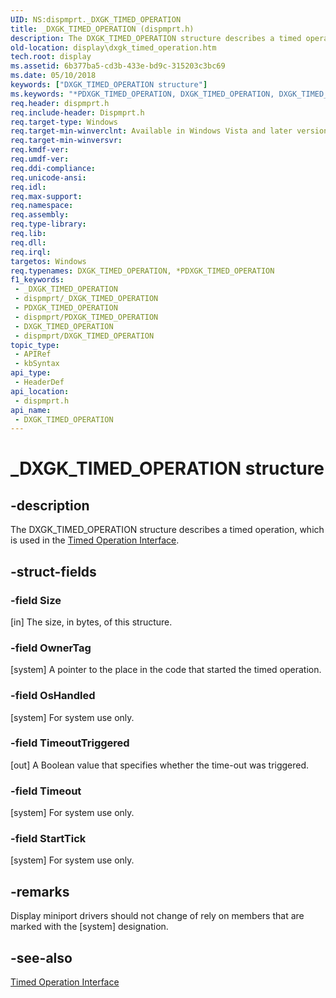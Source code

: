 ```yaml
---
UID: NS:dispmprt._DXGK_TIMED_OPERATION
title: _DXGK_TIMED_OPERATION (dispmprt.h)
description: The DXGK_TIMED_OPERATION structure describes a timed operation, which is used in the Timed Operation Interface.
old-location: display\dxgk_timed_operation.htm
tech.root: display
ms.assetid: 6b377ba5-cd3b-433e-bd9c-315203c3bc69
ms.date: 05/10/2018
keywords: ["DXGK_TIMED_OPERATION structure"]
ms.keywords: "*PDXGK_TIMED_OPERATION, DXGK_TIMED_OPERATION, DXGK_TIMED_OPERATION structure [Display Devices], DmStructs_1d58055e-2e81-4a42-b596-390752f0db84.xml, PDXGK_TIMED_OPERATION, PDXGK_TIMED_OPERATION structure pointer [Display Devices], _DXGK_TIMED_OPERATION, display.dxgk_timed_operation, dispmprt/DXGK_TIMED_OPERATION, dispmprt/PDXGK_TIMED_OPERATION"
req.header: dispmprt.h
req.include-header: Dispmprt.h
req.target-type: Windows
req.target-min-winverclnt: Available in Windows Vista and later versions of the Windows operating systems.
req.target-min-winversvr: 
req.kmdf-ver: 
req.umdf-ver: 
req.ddi-compliance: 
req.unicode-ansi: 
req.idl: 
req.max-support: 
req.namespace: 
req.assembly: 
req.type-library: 
req.lib: 
req.dll: 
req.irql: 
targetos: Windows
req.typenames: DXGK_TIMED_OPERATION, *PDXGK_TIMED_OPERATION
f1_keywords:
 - _DXGK_TIMED_OPERATION
 - dispmprt/_DXGK_TIMED_OPERATION
 - PDXGK_TIMED_OPERATION
 - dispmprt/PDXGK_TIMED_OPERATION
 - DXGK_TIMED_OPERATION
 - dispmprt/DXGK_TIMED_OPERATION
topic_type:
 - APIRef
 - kbSyntax
api_type:
 - HeaderDef
api_location:
 - dispmprt.h
api_name:
 - DXGK_TIMED_OPERATION
---
```


# _DXGK_TIMED_OPERATION structure


## -description

The DXGK_TIMED_OPERATION structure describes a timed operation, which is used in the <a href="https://docs.microsoft.com/windows-hardware/drivers/ddi/index">Timed Operation Interface</a>.

## -struct-fields

### -field Size

[in] The size, in bytes, of this structure.

### -field OwnerTag

[system] A pointer to the place in the code that started the timed operation.

### -field OsHandled

[system] For system use only.

### -field TimeoutTriggered

[out] A Boolean value that specifies whether the time-out was triggered.

### -field Timeout

[system] For system use only.

### -field StartTick

[system] For system use only.

## -remarks

Display miniport drivers should not change of rely on members that are marked with the  [system] designation.

## -see-also

<a href="https://docs.microsoft.com/windows-hardware/drivers/ddi/index">Timed Operation Interface</a>

